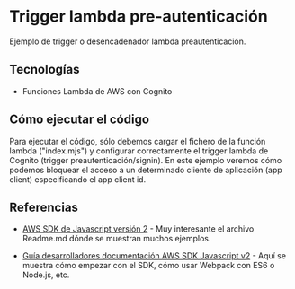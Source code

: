 # Trigger lambda pre-autenticación

Ejemplo de trigger o desencadenador lambda preautenticación.


## Tecnologías 

* Funciones Lambda de AWS con Cognito


## Cómo ejecutar el código

Para ejecutar el código, sólo debemos cargar el fichero de la función lambda ("index.mjs") y configurar correctamente el trigger lambda de Cognito (trigger preautenticación/signin).
En este ejemplo veremos cómo podemos bloquear el acceso a un determinado cliente de aplicación (app client) especificando el app client id.


## Referencias

- [AWS SDK de Javascript versión 2](https://github.com/aws-amplify/amplify-js/tree/master/packages/amazon-cognito-identity-js) - Muy interesante el archivo Readme.md dónde se muestran muchos ejemplos.

- [Guía desarrolladores documentación AWS SDK Javascript v2](https://docs.aws.amazon.com/es_es/sdk-for-javascript/v2/developer-guide/webpack.html) - Aquí se muestra cómo empezar con el SDK, cómo usar Webpack con ES6 o Node.js, etc.




